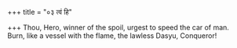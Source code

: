 +++
title = "०३ त्वं हि"

+++
Thou, Hero, winner of the spoil, urgest to speed the car of man.  
     Burn, like a vessel with the flame, the lawless Dasyu, Conqueror!